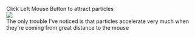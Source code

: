 Click Left Mouse Button to attract particles<br>
![](particles_demo.gif)<br>
The only trouble I've noticed is that particles accelerate very much when they're coming from great distance to the mouse
